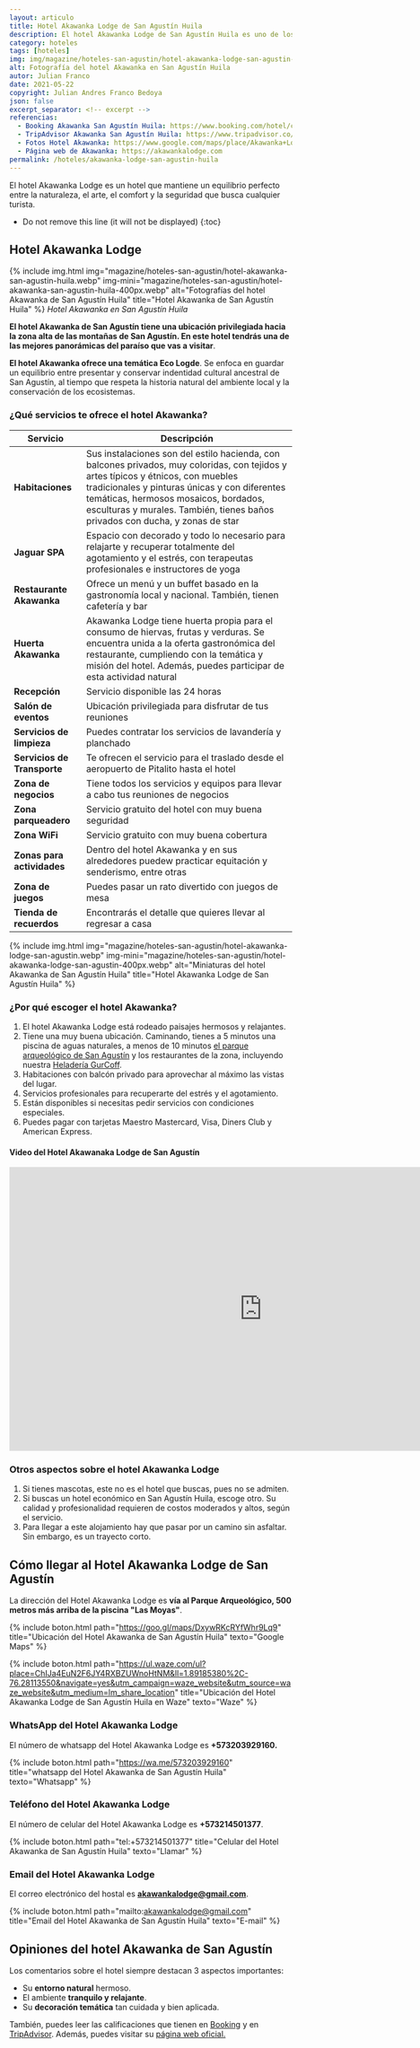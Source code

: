```yaml
---
layout: articulo
title: Hotel Akawanka Lodge de San Agustín Huila
description: El hotel Akawanka Lodge de San Agustín Huila es uno de los mejores calificados por los turistas. Es un hotel de lujo para relajarte totalmente.
category: hoteles
tags: [hoteles]
img: img/magazine/hoteles-san-agustin/hotel-akawanka-lodge-san-agustin-400px.webp
alt: Fotografía del hotel Akawanka en San Agustín Huila
autor: Julian Franco
date: 2021-05-22
copyright: Julian Andres Franco Bedoya
json: false
excerpt_separator: <!-- excerpt -->
referencias:
  - Booking Akawanka San Agustín Huila: https://www.booking.com/hotel/co/akawanka-lodge.es.html
  - TripAdvisor Akawanka San Agustín Huila: https://www.tripadvisor.co/Hotel_Review-g445060-d3464148-Reviews-Akawanka_Lodge-San_Agustin_Huila_Department.html
  - Fotos Hotel Akawanka: https://www.google.com/maps/place/Akawanka+Lodge/@1.8918538,-76.2811355,3a,75y,90t/data=!3m8!1e2!3m6!1sAF1QipOeEc1O5cDYQ2OBSU3-XLmckaUljq65hQXROV1z!2e10!3e12!6shttps:%2F%2Flh5.googleusercontent.com%2Fp%2FAF1QipOeEc1O5cDYQ2OBSU3-XLmckaUljq65hQXROV1z%3Dw531-h298-k-no!7i1980!8i1111!4m10!3m9!1s0x8e257a61372e816b:0xd3b4077a5a54165c!5m2!4m1!1i2!8m2!3d1.8918538!4d-76.2811355!14m1!1BCgIgAQ?hl=es
  - Página web de Akawanka: https://akawankalodge.com
permalink: /hoteles/akawanka-lodge-san-agustin-huila
---
```

El hotel Akawanka Lodge es un hotel que mantiene un equilibrio perfecto entre la naturaleza, el arte, el comfort y la seguridad que busca cualquier turista.
<!-- excerpt -->

* Do not remove this line (it will not be displayed)
{:toc}

## Hotel Akawanka Lodge

<!-- IMG -->
{% include img.html img="magazine/hoteles-san-agustin/hotel-akawanka-san-agustin-huila.webp" img-mini="magazine/hoteles-san-agustin/hotel-akawanka-san-agustin-huila-400px.webp" alt="Fotografías del hotel Akawanka de San Agustín Huila" title="Hotel Akawanka de San Agustín Huila" %}
*Hotel Akawanka en San Agustín Huila*

**El hotel Akawanka de San Agustín tiene una ubicación privilegiada hacia la zona alta de las montañas de San Agustín. En este hotel tendrás una de las mejores panorámicas del paraíso que vas a visitar**.

**El hotel Akawanka ofrece una temática Eco Logde**. Se enfoca en guardar un equilibrio entre presentar y conservar indentidad cultural ancestral de San Agustín, al tiempo que respeta la historia natural del ambiente local y la conservación de los ecosistemas.

### ¿Qué servicios te ofrece el hotel Akawanka?

| Servicio | Descripción |
|---|---|
| **Habitaciones** | Sus instalaciones son del estilo hacienda, con balcones privados, muy coloridas, con tejidos y artes típicos y étnicos,  con muebles tradicionales y pinturas únicas y con diferentes temáticas, hermosos mosaicos, bordados, esculturas y murales. También, tienes baños privados con ducha, y zonas de star |
| **Jaguar SPA** | Espacio con decorado y todo lo necesario para relajarte y recuperar totalmente del agotamiento y el estrés, con terapeutas profesionales e instructores de yoga |
| **Restaurante Akawanka** | Ofrece un menú y un buffet basado en la gastronomía local y nacional. También, tienen cafetería y bar |
| **Huerta Akawanka** | Akawanka Lodge tiene huerta propia para el consumo de hiervas, frutas y verduras. Se encuentra unida a la oferta gastronómica del restaurante, cumpliendo con la temática y misión del hotel. Además, puedes participar de esta actividad natural |
| **Recepción** | Servicio disponible las 24 horas |
| **Salón de eventos** | Ubicación privilegiada para disfrutar de tus reuniones |
| **Servicios de limpieza** | Puedes contratar los servicios de lavandería y planchado |
| **Servicios de Transporte** | Te ofrecen el servicio para el traslado desde el aeropuerto de Pitalito hasta el hotel |
| **Zona de negocios** | Tiene todos los servicios y equipos para llevar a cabo tus reuniones de negocios |
| **Zona parqueadero** | Servicio gratuito del hotel con muy buena seguridad |
| **Zona WiFi** | Servicio gratuito con muy buena cobertura |
| **Zonas para actividades** | Dentro del hotel Akawanka y en sus alrededores puedew practicar equitación y senderismo, entre otras |
| **Zona de juegos** | Puedes pasar un rato divertido con juegos de mesa |
| **Tienda de recuerdos** | Encontrarás el detalle que quieres llevar al regresar a casa |

<!-- IMG -->
{% include img.html img="magazine/hoteles-san-agustin/hotel-akawanka-lodge-san-agustin.webp" img-mini="magazine/hoteles-san-agustin/hotel-akawanka-lodge-san-agustin-400px.webp" alt="Miniaturas del hotel Akawanka de San Agustín Huila" title="Hotel Akawanka Lodge de San Agustín Huila" %}

### ¿Por qué escoger el hotel Akawanka?

1. El hotel Akawanka Lodge está rodeado paisajes hermosos y relajantes.
2. Tiene una muy buena ubicación. Caminando, tienes a 5 minutos una piscina de aguas naturales, a menos de 10 minutos [el parque arqueológico de San Agustín](https://gurcoff.com/parque-arqueologico-san-agustin-huila) y los restaurantes de la zona, incluyendo nuestra [Heladería GurCoff](https://gurcoff.com/contacto).
3. Habitaciones con balcón privado para aprovechar al máximo las vistas del lugar.
4. Servicios profesionales para recuperarte del estrés y el agotamiento.
5. Están disponibles si necesitas pedir servicios con condiciones especiales.
6. Puedes pagar con tarjetas Maestro Mastercard, Visa, Diners Club y American Express.

#### Video del Hotel Akawanaka Lodge de San Agustín

<iframe width="900" height="506" src="https://www.youtube.com/embed/591S3u4Zgoo" title="YouTube video player" frameborder="0" allow="accelerometer; autoplay; clipboard-write; encrypted-media; gyroscope; picture-in-picture" allowfullscreen></iframe>

### Otros aspectos sobre el hotel Akawanka Lodge

1. Si tienes mascotas, este no es el hotel que buscas, pues no se admiten.
2. Si buscas un hotel económico en San Agustín Huila, escoge otro. Su calidad y profesionalidad requieren de costos moderados y altos, según el servicio.
3. Para llegar a este alojamiento hay que pasar por un camino sin asfaltar. Sin embargo, es un trayecto corto.

## Cómo llegar al Hotel Akawanka Lodge de San Agustín

La dirección del Hotel Akawanka Lodge es **vía al Parque Arqueológico, 500 metros más arriba de la piscina "Las Moyas"**.

{% include boton.html path="https://goo.gl/maps/DxywRKcRYfWhr9Lq9" title="Ubicación del Hotel Akawanka de San Agustín Huila" texto="Google Maps" %}

{% include boton.html path="https://ul.waze.com/ul?place=ChIJa4EuN2F6JY4RXBZUWnoHtNM&ll=1.89185380%2C-76.28113550&navigate=yes&utm_campaign=waze_website&utm_source=waze_website&utm_medium=lm_share_location" title="Ubicación del Hotel Akawanka Lodge de San Agustín Huila en Waze" texto="Waze" %}

### WhatsApp del Hotel Akawanka Lodge

El número de whatsapp del Hotel Akawanka Lodge es **+573203929160.**

{% include boton.html path="https://wa.me/573203929160" title="whatsapp del Hotel Akawanka de San Agustín Huila" texto="Whatsapp" %}

### Teléfono del Hotel Akawanka Lodge

El número de celular del Hotel Akawanka Lodge es **+573214501377**.

{% include boton.html path="tel:+573214501377" title="Celular del Hotel Akawanka de San Agustín Huila" texto="Llamar" %}

### Email del Hotel Akawanka Lodge

El correo electrónico del hostal es **akawankalodge@gmail.com**.

{% include boton.html path="mailto:akawankalodge@gmail.com" title="Email del Hotel Akawanka de San Agustín Huila" texto="E-mail" %}

## Opiniones del hotel Akawanka de San Agustín

Los comentarios sobre el hotel siempre destacan 3 aspectos importantes:

* Su **entorno natural** hermoso.
* El ambiente **tranquilo y relajante**.
* Su **decoración temática** tan cuidada y bien aplicada.

También, puedes leer las calificaciones que tienen en [Booking](#fuentes) y en [TripAdvisor](#fuentes). Además, puedes visitar su [página web oficial.](#fuentes)
